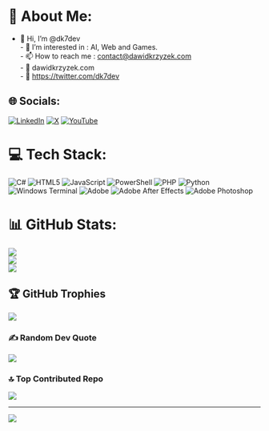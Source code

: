 # 💫 About Me:
- 👋 Hi, I’m @dk7dev<br>- 👀 I’m interested in : AI, Web and Games.<br>- 📫 How to reach me : contact@dawidkrzyzek.com<br>- 🔗 dawidkrzyzek.com<br>- 🔗 https://twitter.com/dk7dev<br>


## 🌐 Socials:
[![LinkedIn](https://img.shields.io/badge/LinkedIn-%230077B5.svg?logo=linkedin&logoColor=white)](https://linkedin.com/in/dawidkrzyzek) [![X](https://img.shields.io/badge/X-black.svg?logo=X&logoColor=white)](https://x.com/dk7dev) [![YouTube](https://img.shields.io/badge/YouTube-%23FF0000.svg?logo=YouTube&logoColor=white)](https://youtube.com/@UCpVC0xL_ZoJ9VB0ILtUPBTg) 

# 💻 Tech Stack:
![C#](https://img.shields.io/badge/c%23-%23239120.svg?style=flat&logo=csharp&logoColor=white) ![HTML5](https://img.shields.io/badge/html5-%23E34F26.svg?style=flat&logo=html5&logoColor=white) ![JavaScript](https://img.shields.io/badge/javascript-%23323330.svg?style=flat&logo=javascript&logoColor=%23F7DF1E) ![PowerShell](https://img.shields.io/badge/PowerShell-%235391FE.svg?style=flat&logo=powershell&logoColor=white) ![PHP](https://img.shields.io/badge/php-%23777BB4.svg?style=flat&logo=php&logoColor=white) ![Python](https://img.shields.io/badge/python-3670A0?style=flat&logo=python&logoColor=ffdd54) ![Windows Terminal](https://img.shields.io/badge/Windows%20Terminal-%234D4D4D.svg?style=flat&logo=windows-terminal&logoColor=white) ![Adobe](https://img.shields.io/badge/adobe-%23FF0000.svg?style=flat&logo=adobe&logoColor=white) ![Adobe After Effects](https://img.shields.io/badge/Adobe%20After%20Effects-9999FF.svg?style=flat&logo=Adobe%20After%20Effects&logoColor=white) ![Adobe Photoshop](https://img.shields.io/badge/adobe%20photoshop-%2331A8FF.svg?style=flat&logo=adobe%20photoshop&logoColor=white)
# 📊 GitHub Stats:
![](https://github-readme-stats.vercel.app/api?username=dk7dev&theme=tokyonight&hide_border=true&include_all_commits=false&count_private=false)<br/>
![](https://github-readme-streak-stats.herokuapp.com/?user=dk7dev&theme=tokyonight&hide_border=true)<br/>
![](https://github-readme-stats.vercel.app/api/top-langs/?username=dk7dev&theme=tokyonight&hide_border=true&include_all_commits=false&count_private=false&layout=compact)

## 🏆 GitHub Trophies
![](https://github-profile-trophy.vercel.app/?username=dk7dev&theme=tokyonight&no-frame=true&no-bg=true&margin-w=4)

### ✍️ Random Dev Quote
![](https://quotes-github-readme.vercel.app/api?type=horizontal&theme=tokyonight)

### 🔝 Top Contributed Repo
![](https://github-contributor-stats.vercel.app/api?username=dk7dev&limit=5&theme=tokyonight&combine_all_yearly_contributions=true)

---
[![](https://visitcount.itsvg.in/api?id=dk7dev&icon=5&color=12)](https://visitcount.itsvg.in)

<!-- Proudly created with GPRM ( https://gprm.itsvg.in ) -->
